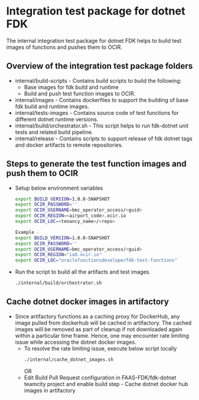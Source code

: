 # Integration test package for dotnet FDK
The internal integration test package for dotnet FDK helps to build
test images of functions and pushes them to OCIR.

## Overview of the integration test package folders

-   internal/build-scripts - Contains build scripts to build the following:
    -   Base images for fdk build and runtime
    -   Build and push test function images to OCIR.
-   internal/images - Contains dockerfiles to support the building of base fdk build and runtime images.
-   internal/tests-images - Contains source code of test functions for different dotnet runtime versions.
-   internal/build/orchestrator.sh - This script helps to run fdk-dotnet unit tests and related build pipeline.
-   internal/release - Contains scripts to support release of fdk dotnet tags and docker artifacts to remote repositories.

## Steps to generate the test function images and push them to OCIR

-   Setup below environment variables
    ```sh
    export BUILD_VERSION=1.0.0-SNAPSHOT
    export OCIR_PASSWORD=''
    export OCIR_USERNAME=bmc_operator_access/<guid>
    export OCIR_REGION=<airport_code>.ocir.io
    export OCIR_LOC=<tenancy_name>/<repo>
    
    Example -
    export BUILD_VERSION=1.0.0-SNAPSHOT
    export OCIR_PASSWORD=''
    export OCIR_USERNAME=bmc_operator_access/<guid>
    export OCIR_REGION="iad.ocir.io"
    export OCIR_LOC="oraclefunctionsdevelopm/fdk-test-functions"
    ```
-   Run the script to build all the artifacts and test images.
    ```sh
    ./internal/build/orchestrator.sh
    ```
## Cache dotnet docker images in artifactory
-   Since artifactory functions as a caching proxy for DockerHub, any image pulled from dockerhub will be cached in artifactory.
    The cached images will be removed as part of cleanup if not downloaded again within a particular time frame.
    Hence, one may encounter rate limiting issue while accessing the dotnet docker images.
    -   To resolve the rate limiting issue, execute below script locally
        ```sh
        ./internal/cache_dotnet_images.sh
        ```
        OR
    -   Edit Build Pull Request configuration in FAAS-FDK/fdk-dotnet teamcity project and enable build step - Cache dotnet docker hub images in artifactory
    